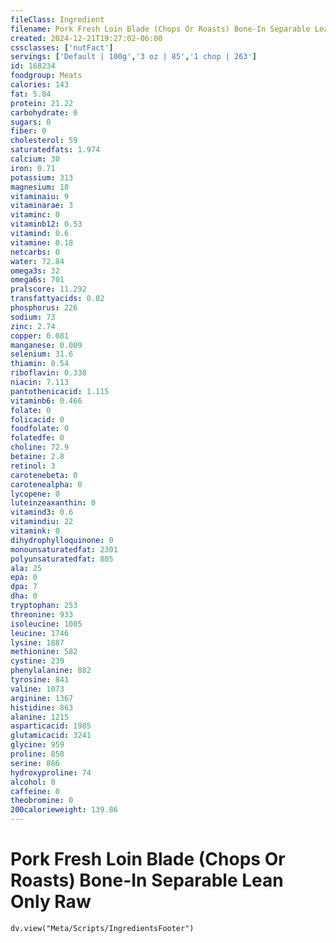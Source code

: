 ```yaml
---
fileClass: Ingredient
filename: Pork Fresh Loin Blade (Chops Or Roasts) Bone-In Separable Lean Only Raw
created: 2024-12-21T19:27:02-06:00
cssclasses: ['nutFact']
servings: ['Default | 100g','3 oz | 85','1 chop | 263']
id: 168234
foodgroup: Meats
calories: 143
fat: 5.84
protein: 21.22
carbohydrate: 0
sugars: 0
fiber: 0
cholesterol: 59
saturatedfats: 1.974
calcium: 30
iron: 0.71
potassium: 313
magnesium: 18
vitaminaiu: 9
vitaminarae: 3
vitaminc: 0
vitaminb12: 0.53
vitamind: 0.6
vitamine: 0.18
netcarbs: 0
water: 72.84
omega3s: 32
omega6s: 701
pralscore: 11.292
transfattyacids: 0.02
phosphorus: 226
sodium: 73
zinc: 2.74
copper: 0.081
manganese: 0.009
selenium: 31.6
thiamin: 0.54
riboflavin: 0.338
niacin: 7.113
pantothenicacid: 1.115
vitaminb6: 0.466
folate: 0
folicacid: 0
foodfolate: 0
folatedfe: 0
choline: 72.9
betaine: 2.8
retinol: 3
carotenebeta: 0
carotenealpha: 0
lycopene: 0
luteinzeaxanthin: 0
vitamind3: 0.6
vitamindiu: 22
vitamink: 0
dihydrophylloquinone: 0
monounsaturatedfat: 2301
polyunsaturatedfat: 805
ala: 25
epa: 0
dpa: 7
dha: 0
tryptophan: 253
threonine: 933
isoleucine: 1005
leucine: 1746
lysine: 1887
methionine: 582
cystine: 239
phenylalanine: 882
tyrosine: 841
valine: 1073
arginine: 1367
histidine: 863
alanine: 1215
asparticacid: 1985
glutamicacid: 3241
glycine: 959
proline: 858
serine: 886
hydroxyproline: 74
alcohol: 0
caffeine: 0
theobromine: 0
200calorieweight: 139.86
---
```


# Pork Fresh Loin Blade (Chops Or Roasts) Bone-In Separable Lean Only Raw

```dataviewjs
dv.view("Meta/Scripts/IngredientsFooter")
```